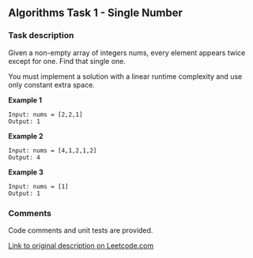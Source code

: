 ## Algorithms Task 1 - Single Number

### Task description

Given a non-empty array of integers nums, every element appears twice except for one. Find that single one.

You must implement a solution with a linear runtime complexity and use only constant extra space.

**Example 1**
```
Input: nums = [2,2,1]
Output: 1
```

**Example 2**
```
Input: nums = [4,1,2,1,2]
Output: 4
```

**Example 3**
```
Input: nums = [1]
Output: 1
```

### Comments

Code comments and unit tests are provided.

[Link to original description on Leetcode.com](https://leetcode.com/explore/interview/card/top-interview-questions-easy/92/array/549/)

